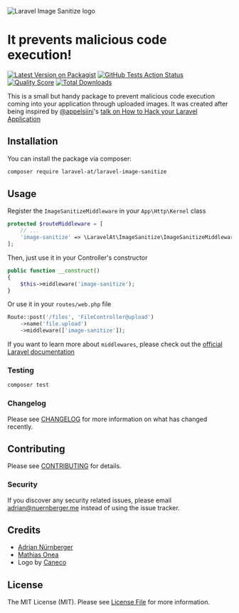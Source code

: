![Laravel Image Sanitize logo](https://raw.githubusercontent.com/laravel-at/laravel-image-sanitize/master/art/logo.png)

# It prevents malicious code execution!

[![Latest Version on Packagist](https://img.shields.io/packagist/v/laravel-at/laravel-image-sanitize.svg?style=flat-square)](https://packagist.org/packages/laravel-at/laravel-image-sanitize)
[![GitHub Tests Action Status](https://github.com/laravel-at/laravel-image-sanitize/workflows/tests/badge.svg)](https://github.com/laravel-at/laravel-image-sanitize/actions)
[![Quality Score](https://img.shields.io/scrutinizer/g/laravel-at/laravel-image-sanitize.svg?style=flat-square)](https://scrutinizer-ci.com/g/laravel-at/laravel-image-sanitize)
[![Total Downloads](https://img.shields.io/packagist/dt/laravel-at/laravel-image-sanitize.svg?style=flat-square)](https://packagist.org/packages/laravel-at/laravel-image-sanitize)

This is a small but handy package to prevent malicious code execution coming into your application through uploaded images.
It was created after being inspired by [@appelsiini](https://github.com/appelsiini)'s [talk on How to Hack your Laravel Application](https://speakerdeck.com/anamus/how-your-laravel-application-can-get-hacked-f7acca32-3721-4c06-9a2e-5965cd9a4a29)

## Installation

You can install the package via composer:

```bash
composer require laravel-at/laravel-image-sanitize
```

## Usage

Register the `ImageSanitizeMiddleware` in your `App\Http\Kernel` class
``` php
protected $routeMiddleware = [
    // ...
    'image-sanitize' => \LaravelAt\ImageSanitize\ImageSanitizeMiddleware::class,
];

```

Then, just use it in your Controller's constructor
``` php
public function __construct()
{
    $this->middleware('image-sanitize');
}
```

Or use it in your `routes/web.php` file
``` php
Route::post('/files', 'FileController@upload')
    ->name('file.upload')
    ->middleware(['image-sanitize']);
```

If you want to learn more about `middlewares`, please check out the [official Laravel documentation](https://laravel.com/docs/master/middleware)

### Testing

``` bash
composer test
```

### Changelog

Please see [CHANGELOG](CHANGELOG.md) for more information on what has changed recently.

## Contributing

Please see [CONTRIBUTING](CONTRIBUTING.md) for details.

### Security

If you discover any security related issues, please email adrian@nuernberger.me instead of using the issue tracker.

## Credits

- [Adrian Nürnberger](https://github.com/nuernbergerA)
- [Mathias Onea](https://github.com/mathiasonea)
- Logo by [Caneco](https://github.com/caneco)

## License

The MIT License (MIT). Please see [License File](LICENSE.md) for more information.

